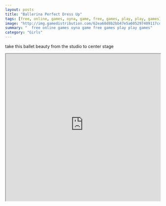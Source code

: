 ```yaml
---
layout: posts
title: "Ballerina Perfect Dress Up"
tags: [free, online, games, oyna, game, free, games, play, play, games]
image: "http://img.gamedistribution.com/62ea68d8b2bb47e5a605297409117cd5.jpg"
summary: "  free online games oyna game free games play play games"
category: "Girls"
---
```


take this ballet beauty from the studio to center stage

<iframe width="100%" height="480px;" src="http://flash.gamedistribution.com?game=62ea68d8b2bb47e5a605297409117cd5"></iframe>